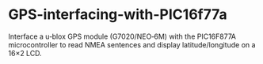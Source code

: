 # GPS-interfacing-with-PIC16f77a
Interface a u‑blox GPS module (G7020/NEO‑6M) with the PIC16F877A microcontroller to read NMEA sentences and display latitude/longitude on a 16×2 LCD.

